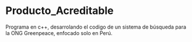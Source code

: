 # Producto_Acreditable
Programa en c++, desarrolando el codigo de un sistema de búsqueda para la ONG Greenpeace, enfocado solo en Perú.
